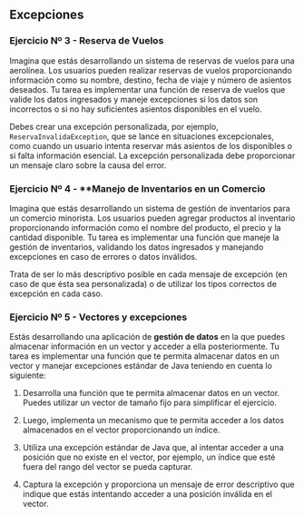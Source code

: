 ## Excepciones

### Ejercicio Nº 3 - Reserva de Vuelos

Imagina que estás desarrollando un sistema de reservas de vuelos para una aerolínea. Los usuarios pueden realizar reservas de vuelos proporcionando información como su nombre, destino, fecha de viaje y número de asientos deseados. Tu tarea es implementar una función de reserva de vuelos que valide los datos ingresados y maneje excepciones si los datos son incorrectos o si no hay suficientes asientos disponibles en el vuelo.

Debes crear una excepción personalizada, por ejemplo, `ReservaInvalidaException`, que se lance en situaciones excepcionales, como cuando un usuario intenta reservar más asientos de los disponibles o si falta información esencial. La excepción personalizada debe proporcionar un mensaje claro sobre la causa del error.


### Ejercicio Nº 4 - **Manejo de Inventarios en un Comercio

Imagina que estás desarrollando un sistema de gestión de inventarios para un comercio minorista. Los usuarios pueden agregar productos al inventario proporcionando información como el nombre del producto, el precio y la cantidad disponible. Tu tarea es implementar una función que maneje la gestión de inventarios, validando los datos ingresados y manejando excepciones en caso de errores o datos inválidos.

Trata de ser lo más descriptivo posible en cada mensaje de excepción (en caso de que ésta sea personalizada) o de utilizar los tipos correctos de excepción en cada caso.  


### Ejercicio Nº 5 - Vectores y excepciones

Estás desarrollando una aplicación de **gestión de datos** en la que puedes almacenar información en un vector y acceder a ella posteriormente. Tu tarea es implementar una función que te permita almacenar datos en un vector y manejar excepciones estándar de Java teniendo en cuenta lo siguiente:

1. Desarrolla una función que te permita almacenar datos en un vector. Puedes utilizar un vector de tamaño fijo para simplificar el ejercicio.
    
2. Luego, implementa un mecanismo que te permita acceder a los datos almacenados en el vector proporcionando un índice.
    
3. Utiliza una excepción estándar de Java que, al intentar acceder a una posición que no existe en el vector, por ejemplo, un índice que esté fuera del rango del vector se pueda capturar.
    
4. Captura la excepción y proporciona un mensaje de error descriptivo que indique que estás intentando acceder a una posición inválida en el vector.

